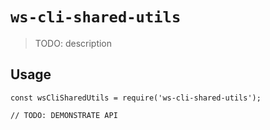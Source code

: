 # `ws-cli-shared-utils`

> TODO: description

## Usage

```
const wsCliSharedUtils = require('ws-cli-shared-utils');

// TODO: DEMONSTRATE API
```
